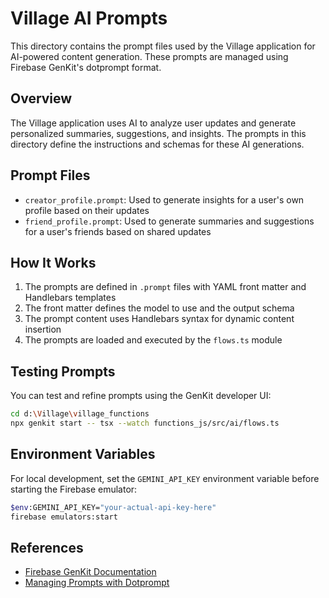 # Village AI Prompts

This directory contains the prompt files used by the Village application for AI-powered content generation. These prompts are managed using Firebase GenKit's dotprompt format.

## Overview

The Village application uses AI to analyze user updates and generate personalized summaries, suggestions, and insights. The prompts in this directory define the instructions and schemas for these AI generations.

## Prompt Files

- `creator_profile.prompt`: Used to generate insights for a user's own profile based on their updates
- `friend_profile.prompt`: Used to generate summaries and suggestions for a user's friends based on shared updates

## How It Works

1. The prompts are defined in `.prompt` files with YAML front matter and Handlebars templates
2. The front matter defines the model to use and the output schema
3. The prompt content uses Handlebars syntax for dynamic content insertion
4. The prompts are loaded and executed by the `flows.ts` module

## Testing Prompts

You can test and refine prompts using the GenKit developer UI:

```bash
cd d:\Village\village_functions
npx genkit start -- tsx --watch functions_js/src/ai/flows.ts
```

## Environment Variables

For local development, set the `GEMINI_API_KEY` environment variable before starting the Firebase emulator:

```bash
$env:GEMINI_API_KEY="your-actual-api-key-here"
firebase emulators:start
```

## References

- [Firebase GenKit Documentation](https://firebase.google.com/docs/genkit)
- [Managing Prompts with Dotprompt](https://firebase.google.com/docs/genkit/dotprompt)
